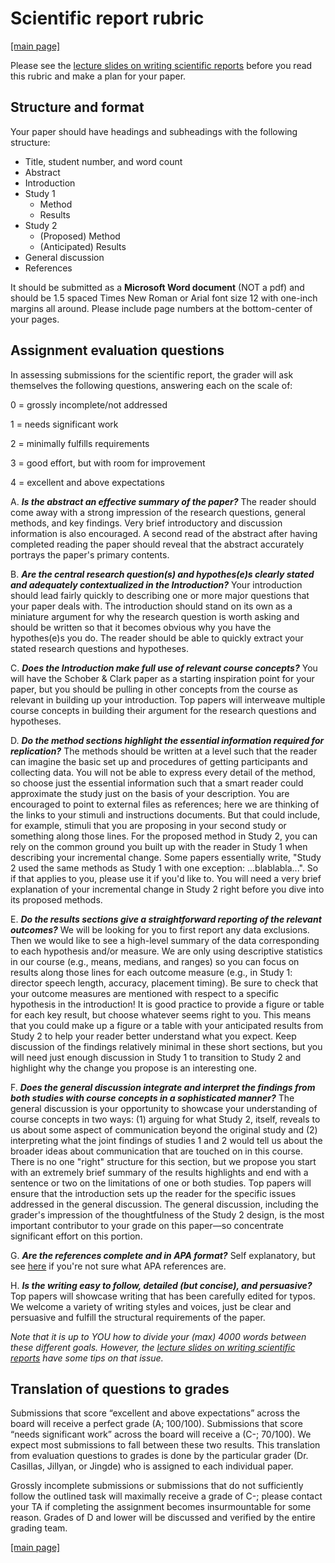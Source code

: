 # Scientific report rubric

[[main page]](../casillas-hli-spring2022-syllabus/)

Please see the [lecture slides on writing scientific reports](https://docs.google.com/presentation/d/1LHTzJKN9NuFEaAPJd_g50GUW9P7hcx0R0Pf_qrfZCzc/edit?usp=sharing) before you read this rubric and make a plan for your paper.

## Structure and format

Your paper should have headings and subheadings with the following structure:

* Title, student number, and word count
* Abstract
* Introduction
* Study 1
	* Method
	* Results
* Study 2
	* (Proposed) Method
	* (Anticipated) Results
* General discussion
* References

It should be submitted as a **Microsoft Word document** (NOT a pdf) and should be 1.5 spaced Times New Roman or Arial font size 12 with one-inch margins all around. Please include page numbers at the bottom-center of your pages.

## Assignment evaluation questions

In assessing submissions for the scientific report, the grader will ask themselves the following questions, answering each on the scale of:

0 = grossly incomplete/not addressed

1 = needs significant work

2 = minimally fulfills requirements

3 = good effort, but with room for improvement

4 = excellent and above expectations

A. _**Is the abstract an effective summary of the paper?**_ The reader should come away with a strong impression of the research questions, general methods, and key findings. Very brief introductory and discussion information is also encouraged. A second read of the abstract after having completed reading the paper should reveal that the abstract accurately portrays the paper's primary contents.

B. _**Are the central research question(s) and hypothes(e)s clearly stated and adequately contextualized in the Introduction?**_ Your introduction should lead fairly quickly to describing one or more major questions that your paper deals with. The introduction should stand on its own as a miniature argument for why the research question is worth asking and should be written so that it becomes obvious why you have the hypothes(e)s you do. The reader should be able to quickly extract your stated research questions and hypotheses.

C. _**Does the Introduction make full use of relevant course concepts?**_ You will have the Schober & Clark paper as a starting inspiration point for your paper, but you should be pulling in other concepts from the course as relevant in building up your introduction. Top papers will interweave multiple course concepts in building their argument for the research questions and hypotheses.

D. _**Do the method sections highlight the essential information required for replication?**_ The methods should be written at a level such that the reader can imagine the basic set up and procedures of getting participants and collecting data. You will not be able to express every detail of the method, so choose just the essential information such that a smart reader could approximate the study just on the basis of your description. You are encouraged to point to external files as references; here we are thinking of the links to your stimuli and instructions documents. But that could include, for example, stimuli that you are proposing in your second study or something along those lines. For the proposed method in Study 2, you can rely on the common ground you built up with the reader in Study 1 when describing your incremental change. Some papers essentially write, "Study 2 used the same methods as Study 1 with one exception: ...blablabla...". So if that applies to you, please use it if you'd like to. You will need a very brief explanation of your incremental change in Study 2 right before you dive into its proposed methods.

E. _**Do the results sections give a straightforward reporting of the relevant outcomes?**_ We will be looking for you to first report any data exclusions. Then we would like to see a high-level summary of the data corresponding to each hypothesis and/or measure. We are only using descriptive statistics in our course (e.g., means, medians, and ranges) so you can focus on results along those lines for each outcome measure (e.g., in Study 1: director speech length, accuracy, placement timing). Be sure to check that your outcome measures are mentioned with respect to a specific hypothesis in the introduction! It is good practice to provide a figure or table for each key result, but choose whatever seems right to you. This means that you could make up a figure or a table with your anticipated results from Study 2 to help your reader better understand what you expect. Keep discussion of the findings relatively minimal in these short sections, but you will need just enough discussion in Study 1 to transition to Study 2 and highlight why the change you propose is an interesting one.

F. _**Does the general discussion integrate and interpret the findings from both studies with course concepts in a sophisticated manner?**_ The general discussion is your opportunity to showcase your understanding of course concepts in two ways: (1) arguing for what Study 2, itself, reveals to us about some aspect of communication beyond the original study and (2) interpreting what the joint findings of studies 1 and 2 would tell us about the broader ideas about communication that are touched on in this course. There is no one "right" structure for this section, but we propose you start with an extremely brief summary of the results highlights and end with a sentence or two on the limitations of one or both studies. Top papers will ensure that the introduction sets up the reader for the specific issues addressed in the general discussion. The general discussion, including the grader's impression of the thoughtfulness of the Study 2 design, is the most important contributor to your grade on this paper—so concentrate significant effort on this portion.

G. _**Are the references complete and in APA format?**_ Self explanatory, but see [here](https://owl.purdue.edu/owl/research_and_citation/apa_style/apa_formatting_and_style_guide/in_text_citations_the_basics.html) if you're not sure what APA references are.

H. _**Is the writing easy to follow, detailed (but concise), and persuasive?**_ Top papers will showcase writing that has been carefully edited for typos. We welcome a variety of writing styles and voices, just be clear and persuasive and fulfill the structural requirements of the paper.

_Note that it is up to YOU how to divide your (max) 4000 words between these different goals. However, the [lecture slides on writing scientific reports](https://docs.google.com/presentation/d/1LHTzJKN9NuFEaAPJd_g50GUW9P7hcx0R0Pf_qrfZCzc/edit?usp=sharing) have some tips on that issue._

## Translation of questions to grades

Submissions that score “excellent and above expectations” across the board will receive a perfect grade (A; 100/100). Submissions that score “needs significant work” across the board will receive a (C-; 70/100). We expect most submissions to fall between these two results. This translation from evaluation questions to grades is done by the particular grader (Dr. Casillas, Jillyan, or Jingde) who is assigned to each individual paper.

Grossly incomplete submissions or submissions that do not sufficiently follow the outlined task will maximally receive a grade of C-; please contact your TA if completing the assignment becomes insurmountable for some reason. Grades of D and lower will be discussed and verified by the entire grading team.

[[main page]](../casillas-hli-spring2022-syllabus/)
